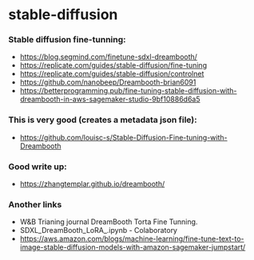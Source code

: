 # stable-diffusion

### Stable diffusion fine-tunning:
-  https://blog.segmind.com/finetune-sdxl-dreambooth/
-  https://replicate.com/guides/stable-diffusion/fine-tuning
-  https://replicate.com/guides/stable-diffusion/controlnet
-  https://github.com/nanobeep/Dreambooth-brian6091
-  https://betterprogramming.pub/fine-tuning-stable-diffusion-with-dreambooth-in-aws-sagemaker-studio-9bf10886d6a5


### This is very good (creates a metadata json file):
-  https://github.com/louisc-s/Stable-Diffusion-Fine-tuning-with-Dreambooth

### Good write up:
-  https://zhangtemplar.github.io/dreambooth/

### Another links
-  W&B Trianing journal DreamBooth Torta Fine Tunning.
-  SDXL_DreamBooth_LoRA_.ipynb - Colaboratory
-  https://aws.amazon.com/blogs/machine-learning/fine-tune-text-to-image-stable-diffusion-models-with-amazon-sagemaker-jumpstart/
